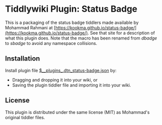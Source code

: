 # Tiddlywiki Plugin: Status Badge

This is a packaging of the status badge tiddlers made available by Mohammad
Rahmani at
[https://kookma.github.io/status-badge/](https://kookma.github.io/status-badge/).
See that site for a description of what this plugin does. Note that the macro
has been renamed from _dbadge_ to _sbadge_ to avoid any namespace collisions.

## Installation ##

Install plugin file
[$\_\_plugins\_.dtn\_status-badge.json](https://github.com/dnebauer/tw-status-badge/blob/master/plugin/%24__plugins_.dtn_status-badge.json) by:

* Dragging and dropping it into your wiki, or
* Saving the plugin tiddler file and importing it into your wiki.

## License ##

This plugin is distributed under the same license (MIT) as Mohammad's original
tiddler files.
